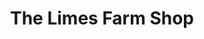 ---
title: "The Limes Farm Shop"
url: /burnham-on-crouch/the-limes-farm-shop/
shop: Gemüse & Obst
---